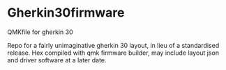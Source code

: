 # Gherkin30firmware
QMKfile for gherkin 30

Repo for a fairly unimaginative gherkin 30 layout, in lieu of a standardised release.
Hex compiled with qmk firmware builder, may include layout json and driver software at a later date.
